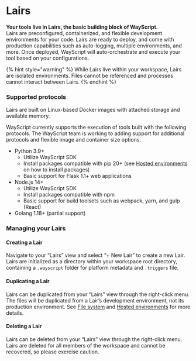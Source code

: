 # Lairs

**Your tools live in Lairs, the basic building block of WayScript.**\
Lairs are preconfigured, containerized, and flexible development environments for your code. Lairs are ready to deploy, and come with production capabilities such as auto-logging, multiple environments, and more. Once deployed, WayScript will auto-orchestrate and execute your tool based on your configurations.

{% hint style="warning" %}
While Lairs live within your workspace, Lairs are isolated environments. Files cannot be referenced and processes cannot interact between Lairs.
{% endhint %}

### Supported protocols

Lairs are built on Linux-based Docker images with attached storage and available memory.

WayScript currently supports the execution of tools built with the following protocols. The WayScript team is working to adding support for additional protocols and flexible image and container size options.

* Python 3.9+
  * Utilize WayScript SDK
  * Install packages compatible with pip 20+ (see [Hosted environments](deployments.md) on how to install packages)
  * Basic support for Flask 1.1+ web applications
* Node.js 14+
  * Utilize WayScript SDK
  * Install packages compatible with npm
  * Basic support for build toolsets such as webpack, yarn, and gulp (React)
* Golang 1.18+ (partial support)

### Managing your Lairs

#### **Creating a Lair**

Navigate to your “Lairs” view and select “+ New Lair” to create a new Lair. Lairs are initialized as a directory within your workspace root directory, containing a `.wayscript` folder for platform metadata and `.triggers` file.

#### **Duplicating a Lair**

Lairs can be duplicated from your “Lairs” view through the right-click menu. The files will be duplicated from a Lair’s development environment, not its production environment. See [File system](file-system.md) and [Hosted environments](deployments.md) for more details.

#### **Deleting a Lair**

Lairs can be deleted from your “Lairs” view through the right-click menu. Lairs are deleted for all members of the workspace and cannot be recovered, so please exercise caution.
